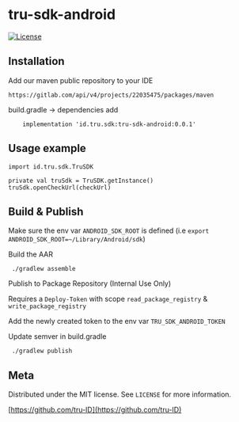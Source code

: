 
# tru-sdk-android

[![License][license-image]][license-url]


## Installation

Add our maven public repository to your IDE

```
https://gitlab.com/api/v4/projects/22035475/packages/maven 
```

build.gradle -> dependencies add

```
    implementation 'id.tru.sdk:tru-sdk-android:0.0.1'
```

## Usage example

```
import id.tru.sdk.TruSDK

private val truSdk = TruSDK.getInstance()
truSdk.openCheckUrl(checkUrl)
```


## Build & Publish

Make sure the env var `ANDROID_SDK_ROOT` is defined (i.e `export ANDROID_SDK_ROOT=~/Library/Android/sdk`)

Build the AAR
```
 ./gradlew assemble
```

Publish to Package Repository (Internal Use Only)

Requires a `Deploy-Token` with scope `read_package_registry` & `write_package_registry`

Add the newly created token to the env var `TRU_SDK_ANDROID_TOKEN`

Update semver in build.gradle

```
 ./gradlew publish
```

## Meta

Distributed under the MIT license. See ``LICENSE`` for more information.

[https://github.com/tru-ID](https://github.com/tru-ID)

[license-image]: https://img.shields.io/badge/License-MIT-blue.svg
[license-url]: LICENSE